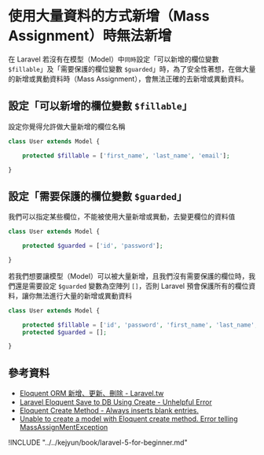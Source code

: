 # 使用大量資料的方式新增（Mass Assignment）時無法新增

在 Laravel 若沒有在模型（Model）中`同時`設定「可以新增的欄位變數 `$fillable`」及「需要保護的欄位變數 `$guarded`」時，為了安全性著想，在做大量的新增或異動資料時（Mass Assignment），會無法正確的去新增或異動資料。

## 設定「可以新增的欄位變數 `$fillable`」

設定你覺得允許做大量新增的欄位名稱

```php
class User extends Model {

    protected $fillable = ['first_name', 'last_name', 'email'];

}
```


## 設定「需要保護的欄位變數 `$guarded`」

我們可以指定某些欄位，不能被使用大量新增或異動，去變更欄位的資料值

```php
class User extends Model {

    protected $guarded = ['id', 'password'];

}
```

若我們想要讓模型（Model）可以被大量新增，且我們沒有需要保護的欄位時，我們還是需要設定 `$guarded` 變數為空陣列 `[]`，否則 Laravel 預會保護所有的欄位資料，讓你無法進行大量的新增或異動資料

```php
class User extends Model {

    protected $fillable = ['id', 'password', 'first_name', 'last_name', 'email'];
    protected $guarded = [];

}
```

## 參考資料
* [Eloquent ORM 新增、更新、刪除 - Laravel.tw](http://laravel.tw/docs/5.0/eloquent#insert-update-delete)
* [Laravel Eloquent Save to DB Using Create - Unhelpful Error](http://stackoverflow.com/questions/22338149/laravel-eloquent-save-to-db-using-create-unhelpful-error)
* [Eloquent Create Method - Always inserts blank entries.](https://laracasts.com/discuss/channels/general-discussion/eloquent-create-method-always-inserts-blank-entries)
* [Unable to create a model with Eloquent create method. Error telling MassAssignMentException](http://stackoverflow.com/questions/18699866/unable-to-create-a-model-with-eloquent-create-method-error-telling-massassignme)

!INCLUDE "../../kejyun/book/laravel-5-for-beginner.md"
